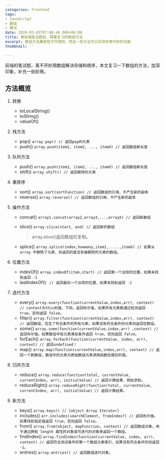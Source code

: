```yaml
---
categories: Frontend
tags:
- JavaScript
- 数组
- 面试
date: 2020-03-03T07:06:46.000+00:00
title: 做前端笔试题前，需要复习的数组方法
excerpt: 数组方法兼容性不尽相同，而且一些方法可以实现非常巧妙的功能
thumbnail: ''

---
```

前端的笔试题，离不开妙用数组解决存储和顺序，本文复习一下数组的方法，加深印象，补充一些妙用。

## 方法概览

1. 转换
	- toLocalString()
    - toString()
    - valueOf()
    
2. 栈方法
	- pop() `array.pop() // 返回pop的元素`
    - push() `array.push(item1, item2, ..., itemX) // 返回数组新长度`
    
3. 队列方法
	- push() `array.push(item1, item2, ..., itemX) // 返回数组新长度`
    - shift() `array.shift() // 返回移除的元素`
    
4. 重排序
	- sort() `array.sort(sortFunction) // 返回数组的引用，不产生新的副本`
    - reverse() `array.reverse() // 返回数组的引用，不产生新的副本`
    
5. 操作方法
	- concat() `array1.concat(array2,array3,...,arrayX) // 返回新数组`
    - slice() `array.slice(start, end) // 返回新的数组`
    
      > array.slice()返回数组的复制。
        
    - splice() `array.splice(index,howmany,item1,.....,itemX) // 如果从 array 中删除了元素，则返回的是含有被删除的元素的数组。`

6. 位置方法
	- indexOf() `array.indexOf(item,start) // 返回第一个出现的位置，如果未找到返回 -1`
    - lastIndexOf() ` // 返回最后一个出现的位置，如果未找到返回 -1`
    
7. 迭代方法
	- every() `array.every(function(currentValue,index,arr), context) // context为this的值，下同。返回布尔值，如果所有元素都通过检测返回 true，否则返回 false。`
    - filter() `array.filter(function(currentValue,index,arr), context) // 返回数组，包含了符合条件的所有元素。如果没有符合条件的元素则返回空数组。`
    - some() `array.some(function(currentValue,index,arr) ,context) // 返回布尔值。如果数组中有元素满足条件返回 true，否则返回 false。`
    - forEach() `array.forEach(function(currentValue, index, arr), context) // 返回undefined！`
    - map() `array.map(function(currentValue,index,arr), context) // 返回一个新数组，数组中的元素为原始数组元素调用函数处理后的值。`
    
8. 归并方法
	- reduce() `array.reduce(function(total, currentValue, currentIndex, arr), initialValue) // 返回计算结果，例如求和。`
    - reduceRight() `array.reduceRight(function(total, currentValue, currentIndex, arr), initialValue) // 返回计算结果。`
    
9. 新方法
	- keys() `array.keys() // [object Array Iterator]`
    - includes() `arr.includes(searchElement, fromIndex?) // 返回布尔值。如果找到指定值返回 true，否则返回 false。`
    - from() `array.from(object, mapFunction, context) // 返回数组对象。用于通过拥有 length 属性的对象或可迭代的对象来返回一个数组。`
    - findIndex() `array.findIndex(function(currentValue, index, arr), context) // 返回符合测试条件的第一个数组元素索引，如果没有符合条件的则返回 -1。` 
    - entires() `array.entries() // 返回数组迭代对象。`